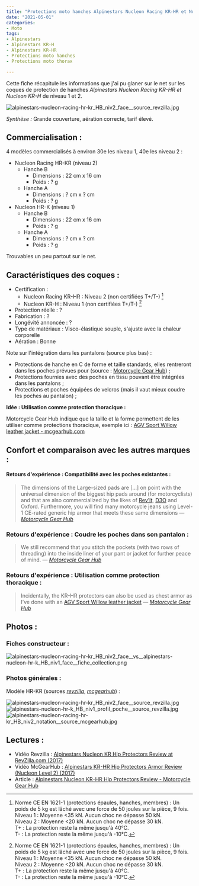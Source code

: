 ```yaml
---
title: "Protections moto hanches Alpinestars Nucleon Racing KR-HR et Nucleon KR-H"
date: "2021-05-01"
categories:
- Moto
tags: 
- Alpinestars
- Alpinestars KR-H
- Alpinestars KR-HR
- Protections moto hanches
- Protections moto thorax

---
```


Cette fiche récapitule les informations que j'ai pu glaner sur le net sur les coques de protection de hanches _Alpinestars Nucleon Racing KR-HR et Nucleon KR-H_ de niveau 1 et 2.

<!--more-->
![alpinestars-nucleon-racing-hr-kr_HB_niv2_face__source_revzilla.jpg](alpinestars-nucleon-racing-hr-kr_HB_niv2_face__source_revzilla.jpg)

_Synthèse :_ Grande couverture, aération correcte, tarif élevé.


Commercialisation :
-------------------

4 modèles commercialisés à environ 30e les niveau 1, 40e les niveau 2 :

- Nucleon Racing HR-KR (niveau 2)
    - Hanche B
        - Dimensions : 22 cm x 16 cm
        - Poids : ? g
    - Hanche A
        - Dimensions : ? cm x ? cm
        - Poids : ? g
- Nucleon HR-K (niveau 1) 
    - Hanche B
        - Dimensions : 22 cm x 16 cm
        - Poids : ? g
    - Hanche A
        - Dimensions : ? cm x ? cm
        - Poids : ? g

Trouvables un peu partout sur le net.

Caractéristiques des coques :
-----------------------------

- Certification : 
    - Nucleon Racing KR-HR : Niveau 2 (non certifiées T+/T-) [^1]
    - Nucleon KR-H : Niveau 1 (non certifiées T+/T-) [^1]
- Protection réelle : ?
- Fabrication : ?
- Longévité annoncée : ?
- Type de matériaux : Visco-élastique souple, s'ajuste avec la chaleur corporelle
- Aération : Bonne


Note sur l'intégration dans les pantalons (source plus bas) :

- Protections de hanche en C de forme et taille standards, elles rentreront dans les poches prévues pour (source : [Motorcycle Gear Hub](https://www.mcgearhub.com/motorcycle-armor/alpinestars-nucleon-racing-kr-hr-hip-protectors-review/)) ;
- Protections fournies avec des poches en tissu pouvant être intégrées dans les pantalons ;
- Protections et poches équipées de velcros (mais il vaut mieux coudre les poches au pantalon) ;

**Idée : Utilisation comme protection thoracique :**

Motorcycle Gear Hub indique que la taille et la forme permettent de les utiliser comme protections thoracique, exemple ici : [AGV Sport Willow leather jacket - mcgearhub.com](https://www.mcgearhub.com/motorcycle-jackets/agv-sport-willow-leather-jacket-review-problems-solutions-improvements/)


Confort et comparaison avec les autres marques : 
------------------------------------------------

#### Retours d'expérience : Compatibilité avec les poches existantes :

> The dimensions of the Large-sized pads are [...] on point with the universal dimension of the biggest hip pads around (for motorcyclists) and that are also commercialized by the likes of [Rev’It](https://www.mcgearhub.com/motorcycle-pants/revit-tornado-2-pants-review/), [D3O](https://www.mcgearhub.com/tag/d3o-armor/) and Oxford. 
> Furthermore, you will find many motorcycle jeans using Level-1 CE-rated generic hip armor that meets these same dimensions
> — <cite>[Motorcycle Gear Hub](https://www.mcgearhub.com/motorcycle-armor/alpinestars-nucleon-racing-kr-hr-hip-protectors-review/)


### Retours d'expérience : Coudre les poches dans son pantalon :

> We still recommend that you stitch the pockets (with two rows of threading) into the
inside liner of your pant or jacket for further peace of mind.
> — <cite>[Motorcycle Gear Hub](https://www.mcgearhub.com/motorcycle-armor/alpinestars-nucleon-racing-kr-hr-hip-protectors-review/)


### Retours d'expérience : Utilisation comme protection thoracique :

> Incidentally, the KR-HR protectors can also be used as chest armor as I’ve done with an [AGV Sport Willow leather jacket](https://www.mcgearhub.com/motorcycle-jackets/agv-sport-willow-leather-jacket-review-problems-solutions-improvements/)
> — <cite>[Motorcycle Gear Hub](https://www.mcgearhub.com/motorcycle-armor/alpinestars-nucleon-racing-kr-hr-hip-protectors-review/)



Photos :
--------

### Fiches constructeur :

![alpinestars-nucleon-racing-hr-kr_HB_niv2_face__vs__alpinestars-nucleon-hr-k_HB_niv1_face__fiche_collection.png](alpinestars-nucleon-racing-hr-kr_HB_niv2_face__vs__alpinestars-nucleon-hr-k_HB_niv1_face__fiche_collection.png)


### Photos générales :

Modèle HR-KR (sources [_revzilla_](https://www.youtube.com/watch?v=MM0XZrtIrVU), [_mcgearhub_](https://www.mcgearhub.com/motorcycle-armor/alpinestars-nucleon-racing-kr-hr-hip-protectors-review/)) :

![alpinestars-nucleon-racing-hr-kr_HB_niv2_face__source_revzilla.jpg](alpinestars-nucleon-racing-hr-kr_HB_niv2_face__source_revzilla.jpg)
![alpinestars-nucleon-hr-k_HB_niv1_profil_poche__source_revzilla.jpg](alpinestars-nucleon-hr-k_HB_niv1_profil_poche__source_revzilla.jpg)
![alpinestars-nucleon-racing-hr-kr_HB_niv2_notation__source_mcgearhub.jpg](alpinestars-nucleon-racing-hr-kr_HB_niv2_notation__source_mcgearhub.jpg)


Lectures :
----------

- Vidéo Revzilla : [Alpinestars Nucleon KR Hip Protectors Review at RevZilla.com (2017)](https://www.youtube.com/watch?v=MM0XZrtIrVU)
- Vidéo McGearHub : [Alpinestars KR-HR Hip Protectors Armor Review (Nucleon Level 2) (2017) ](https://www.youtube.com/watch?v=0-ig7TnyuNE)
- Article : [Alpinestars Nucleon KR-HR Hip Protectors Review - Motorcycle Gear Hub](https://www.mcgearhub.com/motorcycle-armor/alpinestars-nucleon-racing-kr-hr-hip-protectors-review/)


[^1]: Norme CE EN 1621-1 (protections épaules, hanches, membres) : Un poids de 5 kg est lâché avec une force de 50 joules sur la pièce, 9 fois.<br />
Niveau 1 : Moyenne <35 kN. Aucun choc ne dépasse 50 kN.<br />
Niveau 2 : Moyenne <20 kN. Aucun choc ne dépasse 30 kN.<br />
T+ : La protection reste la même jusqu'à 40°C.<br />
T- : La protection reste la même jusqu'à -10°C.
